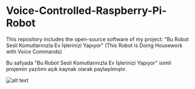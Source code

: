 # Voice-Controlled-Raspberry-Pi-Robot
This repository includes the open-source software of my project: "Bu Robot Sesli Komutlarınızla Ev İşlerinizi Yapıyor" (This Robot is Doing Housework with Voice Commands)

Bu safyada "Bu Robot Sesli Komutlarınızla Ev İşlerinizi Yapıyor" isimli projemin yazılımı açık kaynak olarak paylaşılmıştır.

![alt text](https://github.com/ahmetakif/Voice-Controlled-Raspberry-Pi-Robot/blob/master/IMAGES/20170830_211025_HDR.jpg?raw=true)
